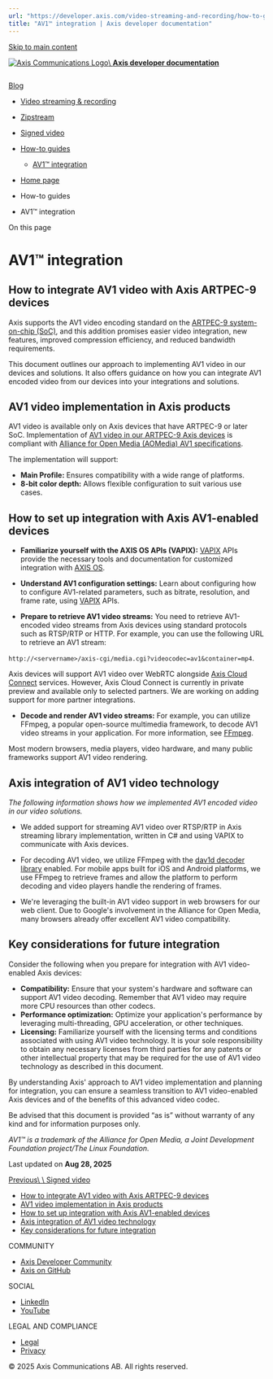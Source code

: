 ```yaml
---
url: "https://developer.axis.com/video-streaming-and-recording/how-to-guides/integration-guide-av1/"
title: "AV1™ integration | Axis developer documentation"
---
```


[Skip to main content](https://developer.axis.com/video-streaming-and-recording/how-to-guides/integration-guide-av1/#__docusaurus_skipToContent_fallback)

[![Axis Communications Logo](https://developer.axis.com/img/axis-logo.svg)\\
**Axis developer documentation**](https://developer.axis.com/)

```

```

[Blog](https://developer.axis.com/blog/)

- [Video streaming & recording](https://developer.axis.com/video-streaming-and-recording/)
- [Zipstream](https://developer.axis.com/video-streaming-and-recording/zipstream/)
- [Signed video](https://developer.axis.com/video-streaming-and-recording/signed-video/)
- [How-to guides](https://developer.axis.com/video-streaming-and-recording/how-to-guides/integration-guide-av1/#)

  - [AV1™ integration](https://developer.axis.com/video-streaming-and-recording/how-to-guides/integration-guide-av1/)

- [Home page](https://developer.axis.com/)
- How-to guides
- AV1™ integration

On this page

# AV1™ integration

## How to integrate AV1 video with Axis ARTPEC-9 devices [​](https://developer.axis.com/video-streaming-and-recording/how-to-guides/integration-guide-av1/\#how-to-integrate-av1-video-with-axis-artpec-9-devices "Direct link to How to integrate AV1 video with Axis ARTPEC-9 devices")

Axis supports the AV1 video encoding standard on the [ARTPEC-9 system-on-chip (SoC)](https://www.axis.com/solutions/system-on-chip), and this addition promises easier video integration, new features, improved compression efficiency, and reduced bandwidth requirements.

This document outlines our approach to implementing AV1 video in our devices and solutions. It also offers guidance on how you can integrate AV1 encoded video from our devices into your integrations and solutions.

## AV1 video implementation in Axis products [​](https://developer.axis.com/video-streaming-and-recording/how-to-guides/integration-guide-av1/\#av1-video-implementation-in-axis-products "Direct link to AV1 video implementation in Axis products")

AV1 video is available only on Axis devices that have ARTPEC-9 or later SoC. Implementation of [AV1 video in our ARTPEC-9 Axis devices](https://www.axis.com/solutions/av1-codec) is compliant with [Alliance for Open Media (AOMedia) AV1 specifications](https://aomedia.org/specifications/av1).

The implementation will support:

- **Main Profile:** Ensures compatibility with a wide range of platforms.
- **8-bit color depth:** Allows flexible configuration to suit various use cases.

## How to set up integration with Axis AV1-enabled devices [​](https://developer.axis.com/video-streaming-and-recording/how-to-guides/integration-guide-av1/\#how-to-set-up-integration-with-axis-av1-enabled-devices "Direct link to How to set up integration with Axis AV1-enabled devices")

- **Familiarize yourself with the AXIS OS APIs (VAPIX):** [VAPIX](https://developer.axis.com/vapix/) APIs provide the necessary tools and documentation for customized integration with [AXIS OS](https://www.axis.com/support/axis-os).

- **Understand AV1 configuration settings:** Learn about configuring how to configure AV1-related parameters, such as bitrate, resolution, and frame rate, using [VAPIX](https://developer.axis.com/vapix/) APIs.

- **Prepare to retrieve AV1 video streams:** You need to retrieve AV1-encoded video streams from Axis devices using standard protocols such as RTSP/RTP or HTTP. For example, you can use the following URL to retrieve an AV1 stream:


`http://<servername>/axis-cgi/media.cgi?videocodec=av1&container=mp4`.

Axis devices will support AV1 video over WebRTC alongside [Axis Cloud Connect](https://www.axis.com/solutions/axis-cloud-connect) services. However, Axis Cloud Connect is currently in private preview and available only to selected partners. We are working on adding support for more partner integrations.

- **Decode and render AV1 video streams:** For example, you can utilize FFmpeg, a popular open-source multimedia framework, to decode AV1 video streams in your application. For more information, see [FFmpeg](https://ffmpeg.org/).

Most modern browsers, media players, video hardware, and many public frameworks support AV1 video rendering.

## Axis integration of AV1 video technology [​](https://developer.axis.com/video-streaming-and-recording/how-to-guides/integration-guide-av1/\#axis-integration-of-av1-video-technology "Direct link to Axis integration of AV1 video technology")

_The following information shows how we implemented AV1 encoded video in our video solutions._

- We added support for streaming AV1 video over RTSP/RTP in Axis streaming library implementation, written in C# and using VAPIX to communicate with Axis devices.

- For decoding AV1 video, we utilize FFmpeg with the [dav1d decoder library](https://github.com/videolan/dav1d) enabled. For mobile apps built for iOS and Android platforms, we use FFmpeg to retrieve frames and allow the platform to perform decoding and video players handle the rendering of frames.

- We're leveraging the built-in AV1 video support in web browsers for our web client. Due to Google's involvement in the Alliance for Open Media, many browsers already offer excellent AV1 video compatibility.


## Key considerations for future integration [​](https://developer.axis.com/video-streaming-and-recording/how-to-guides/integration-guide-av1/\#key-considerations-for-future-integration "Direct link to Key considerations for future integration")

Consider the following when you prepare for integration with AV1 video-enabled Axis devices:

- **Compatibility:** Ensure that your system's hardware and software can support AV1 video decoding. Remember that AV1 video may require more CPU resources than other codecs.
- **Performance optimization:** Optimize your application's performance by leveraging multi-threading, GPU acceleration, or other techniques.
- **Licensing:** Familiarize yourself with the licensing terms and conditions associated with using AV1 video technology. It is your sole responsibility to obtain any necessary licenses from third parties for any patents or other intellectual property that may be required for the use of AV1 video technology as described in this document.

By understanding Axis' approach to AV1 video implementation and planning for integration, you can ensure a seamless transition to AV1 video-enabled Axis devices and of the benefits of this advanced video codec.

Be advised that this document is provided “as is” without warranty of any kind and for information purposes only.

_AV1™ is a trademark of the Alliance for Open Media, a Joint Development Foundation project/The Linux Foundation._

Last updated on **Aug 28, 2025**

[Previous\\
\\
Signed video](https://developer.axis.com/video-streaming-and-recording/signed-video/)

- [How to integrate AV1 video with Axis ARTPEC-9 devices](https://developer.axis.com/video-streaming-and-recording/how-to-guides/integration-guide-av1/#how-to-integrate-av1-video-with-axis-artpec-9-devices)
- [AV1 video implementation in Axis products](https://developer.axis.com/video-streaming-and-recording/how-to-guides/integration-guide-av1/#av1-video-implementation-in-axis-products)
- [How to set up integration with Axis AV1-enabled devices](https://developer.axis.com/video-streaming-and-recording/how-to-guides/integration-guide-av1/#how-to-set-up-integration-with-axis-av1-enabled-devices)
- [Axis integration of AV1 video technology](https://developer.axis.com/video-streaming-and-recording/how-to-guides/integration-guide-av1/#axis-integration-of-av1-video-technology)
- [Key considerations for future integration](https://developer.axis.com/video-streaming-and-recording/how-to-guides/integration-guide-av1/#key-considerations-for-future-integration)

COMMUNITY

- [Axis Developer Community](https://axis.com/developer-community)
- [Axis on GitHub](https://github.com/AxisCommunications)

SOCIAL

- [LinkedIn](https://www.linkedin.com/company/axis-communications)
- [YouTube](https://www.youtube.com/@AxisCommunications)

LEGAL AND COMPLIANCE

- [Legal](https://www.axis.com/legal)
- [Privacy](https://www.axis.com/privacy)

© 2025 Axis Communications AB. All rights reserved.